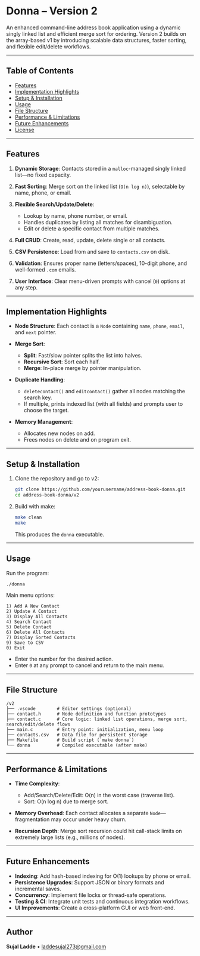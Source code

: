 # Donna – Version 2

An enhanced command-line address book application using a dynamic singly linked list and efficient merge sort for ordering. Version 2 builds on the array-based v1 by introducing scalable data structures, faster sorting, and flexible edit/delete workflows.

---

## Table of Contents

* [Features](#features)
* [Implementation Highlights](#implementation-highlights)
* [Setup & Installation](#setup--installation)
* [Usage](#usage)
* [File Structure](#file-structure)
* [Performance & Limitations](#performance--limitations)
* [Future Enhancements](#future-enhancements)
* [License](#license)

---

## Features

1. **Dynamic Storage**: Contacts stored in a `malloc`-managed singly linked list—no fixed capacity.
2. **Fast Sorting**: Merge sort on the linked list (`O(n log n)`), selectable by name, phone, or email.
3. **Flexible Search/Update/Delete**:

   * Lookup by name, phone number, or email.
   * Handles duplicates by listing all matches for disambiguation.
   * Edit or delete a specific contact from multiple matches.
4. **Full CRUD**: Create, read, update, delete single or all contacts.
5. **CSV Persistence**: Load from and save to `contacts.csv` on disk.
6. **Validation**: Ensures proper name (letters/spaces), 10-digit phone, and well-formed `.com` emails.
7. **User Interface**: Clear menu-driven prompts with cancel (`0`) options at any step.

---

## Implementation Highlights

* **Node Structure**: Each contact is a `Node` containing `name`, `phone`, `email`, and `next` pointer.
* **Merge Sort**:

  * **Split**: Fast/slow pointer splits the list into halves.
  * **Recursive Sort**: Sort each half.
  * **Merge**: In-place merge by pointer manipulation.
* **Duplicate Handling**:

  * `deletecontact()` and `editcontact()` gather all nodes matching the search key.
  * If multiple, prints indexed list (with all fields) and prompts user to choose the target.
* **Memory Management**:

  * Allocates new nodes on add.
  * Frees nodes on delete and on program exit.

---

## Setup & Installation

1. Clone the repository and go to v2:

   ```bash
   git clone https://github.com/yourusername/address-book-donna.git
   cd address-book-donna/v2
   ```
2. Build with make:

   ```bash
   make clean
   make
   ```
   This produces the `donna` executable.

---

## Usage

Run the program:

```bash
./donna
```

Main menu options:

```
1) Add A New Contact
2) Update A Contact
3) Display All Contacts
4) Search Contact
5) Delete Contact
6) Delete All Contacts
7) Display Sorted Contacts
9) Save to CSV
0) Exit
```

* Enter the number for the desired action.
* Enter `0` at any prompt to cancel and return to the main menu.

---

## File Structure

```
/v2
├── .vscode        # Editor settings (optional)
├── contact.h      # Node definition and function prototypes
├── contact.c      # Core logic: linked list operations, merge sort, search/edit/delete flows
├── main.c         # Entry point: initialization, menu loop
├── contacts.csv   # Data file for persistent storage
├── Makefile       # Build script (`make donna`)
└── donna          # Compiled executable (after make)
```

---

## Performance & Limitations

* **Time Complexity**:

  * Add/Search/Delete/Edit: O(n) in the worst case (traverse list).
  * Sort: O(n log n) due to merge sort.
* **Memory Overhead**: Each contact allocates a separate `Node`—fragmentation may occur under heavy churn.
* **Recursion Depth**: Merge sort recursion could hit call-stack limits on extremely large lists (e.g., millions of nodes).

---

## Future Enhancements

* **Indexing**: Add hash-based indexing for O(1) lookups by phone or email.
* **Persistence Upgrades**: Support JSON or binary formats and incremental saves.
* **Concurrency**: Implement file locks or thread-safe operations.
* **Testing & CI**: Integrate unit tests and continuous integration workflows.
* **UI Improvements**: Create a cross-platform GUI or web front-end.

---

## Author

**Sujal Ladde** • [laddesujal273@gmail.com](mailto:laddesujal273@gmail.com)
